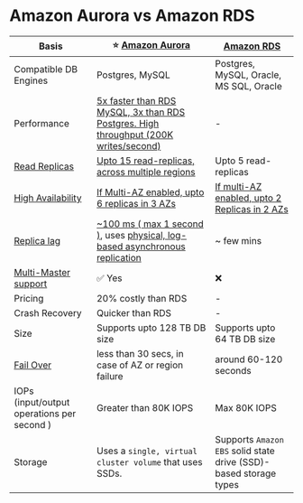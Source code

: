 
# Amazon Aurora vs Amazon RDS

| Basis                                                                                              | :star: [Amazon Aurora](AmazonAurora/Readme.md)                                                                                                                                                                      | [Amazon RDS](AmazonRDS.md)                                        |
|----------------------------------------------------------------------------------------------------|---------------------------------------------------------------------------------------------------------------------------------------------------------------------------------------------------------------------|-------------------------------------------------------------------|
| Compatible DB Engines                                                                              | Postgres, MySQL                                                                                                                                                                                                     | Postgres, MySQL, Oracle, MS SQL, Oracle                           |
| Performance                                                                                        | [5x faster than RDS MySQL, 3x than RDS Postgres. High throughput (200K writes/second)](../../1_HLDDesignComponents/0_SystemGlossaries/LatencyThroughput.md)                                                         | -                                                                 |
| [Read Replicas](../../1_HLDDesignComponents/0_SystemGlossaries/Scalability.md)                     | [Upto 15 read-replicas, across multiple regions](../AWS-Global-Architecture-Region-AZ.md)                                                                                                                           | Upto 5 read-replicas                                              |
| [High Availability](../../1_HLDDesignComponents/0_SystemGlossaries/HighAvailability.md)            | [If Multi-AZ enabled, upto 6 replicas in 3 AZs](AmazonAurora/Readme.md)                                                                                                                                             | [If multi-AZ enabled, upto 2 Replicas in 2 AZs](AmazonRDS.md)     |
| [Replica lag](../../1_HLDDesignComponents/0_SystemGlossaries/ReplicationAndDataConsistency.md)     | [~100 ms ( max 1 second )](../../1_HLDDesignComponents/0_SystemGlossaries/LatencyThroughput.md), uses [physical, log-based asynchronous replication](../../1_HLDDesignComponents/0_SystemGlossaries/Append-Only.md) | ~ few mins                                                        |
| [Multi-Master support]()                                                                           | :white_check_mark: Yes                                                                                                                                                                                              | :x:                                                               |
| Pricing                                                                                            | 20% costly than RDS                                                                                                                                                                                                 | -                                                                 |
| Crash Recovery                                                                                     | Quicker than RDS                                                                                                                                                                                                    | -                                                                 |
| Size                                                                                               | Supports upto 128 TB DB size                                                                                                                                                                                        | Supports upto 64 TB DB size                                       |
| [Fail Over](../../1_HLDDesignComponents/0_SystemGlossaries/HighAvailability.md#fail-over-policies) | less than 30 secs, in case of AZ or region failure                                                                                                                                                                  | around 60-120 seconds                                             |
| IOPs (input/output operations per second )                                                         | Greater than 80K IOPS                                                                                                                                                                                               | Max 80K IOPS                                                      |
| Storage                                                                                            | Uses a `single, virtual cluster volume` that uses SSDs.                                                                                                                                                             | Supports `Amazon EBS` solid state drive (SSD)-based storage types |